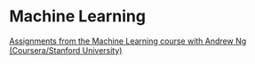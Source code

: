 # Machine Learning

[Assignments from the Machine Learning course with Andrew Ng (Coursera/Stanford University)](coursera-ml)
